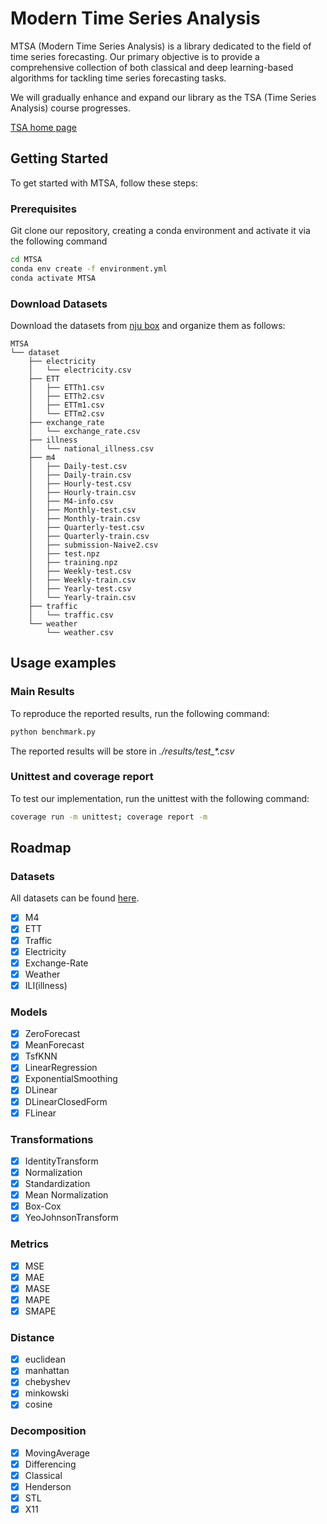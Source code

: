 # Modern Time Series Analysis

MTSA (Modern Time Series Analysis) is a library dedicated to the field of time series forecasting. Our primary objective
is to provide a comprehensive collection of both classical and deep learning-based algorithms for tackling time series
forecasting tasks.

We will gradually enhance and expand our library as the TSA (Time Series Analysis) course progresses.

[TSA home page](https://www.lamda.nju.edu.cn/yehj/TSA2023/)

## Getting Started

To get started with MTSA, follow these steps:

### Prerequisites

Git clone our repository, creating a conda environment and activate it via the following command

```bash
cd MTSA
conda env create -f environment.yml
conda activate MTSA
```

### Download Datasets

Download the datasets from [nju box](https://box.nju.edu.cn/d/b33a9f73813048b8b00f/) and organize them as follows:

```
MTSA
└── dataset
    ├── electricity
    │   └── electricity.csv
    ├── ETT
    │   ├── ETTh1.csv
    │   ├── ETTh2.csv
    │   ├── ETTm1.csv
    │   └── ETTm2.csv
    ├── exchange_rate
    │   └── exchange_rate.csv
    ├── illness
    │   └── national_illness.csv
    ├── m4
    │   ├── Daily-test.csv
    │   ├── Daily-train.csv
    │   ├── Hourly-test.csv
    │   ├── Hourly-train.csv
    │   ├── M4-info.csv
    │   ├── Monthly-test.csv
    │   ├── Monthly-train.csv
    │   ├── Quarterly-test.csv
    │   ├── Quarterly-train.csv
    │   ├── submission-Naive2.csv
    │   ├── test.npz
    │   ├── training.npz
    │   ├── Weekly-test.csv
    │   ├── Weekly-train.csv
    │   ├── Yearly-test.csv
    │   └── Yearly-train.csv
    ├── traffic
    │   └── traffic.csv
    └── weather
        └── weather.csv

```

## Usage examples

### Main Results

To reproduce the reported results, run the following command:

```bash
python benchmark.py
```

The reported results will be store in *./results/test_\*.csv*

### Unittest and coverage report

To test our implementation, run the unittest with the following command:

```bash
coverage run -m unittest; coverage report -m
```

## Roadmap

### Datasets

All datasets can be found [here](https://box.nju.edu.cn/d/b33a9f73813048b8b00f/).

- [x] M4
- [x] ETT
- [x] Traffic
- [x] Electricity
- [x] Exchange-Rate
- [x] Weather
- [x] ILI(illness)

### Models

- [x] ZeroForecast
- [x] MeanForecast
- [x] TsfKNN
- [x] LinearRegression
- [x] ExponentialSmoothing
- [x] DLinear
- [x] DLinearClosedForm
- [x] FLinear

### Transformations

- [x] IdentityTransform
- [x] Normalization
- [x] Standardization
- [x] Mean Normalization
- [x] Box-Cox
- [x] YeoJohnsonTransform

### Metrics

- [x] MSE
- [x] MAE
- [x] MASE
- [x] MAPE
- [x] SMAPE

### Distance

- [x] euclidean
- [x] manhattan
- [x] chebyshev
- [x] minkowski
- [x] cosine

### Decomposition

- [x] MovingAverage
- [x] Differencing
- [x] Classical
- [x] Henderson
- [x] STL
- [x] X11

